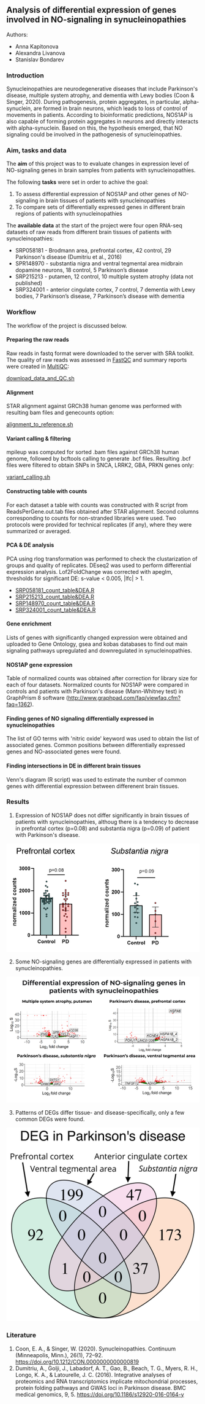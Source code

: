 ## Analysis of differential expression of genes involved in NO-signaling in synucleinopathies
Authors: 

- Anna Kapitonova
- Alexandra Livanova 
- Stanislav Bondarev

### Introduction
Synucleinopathies are neurodegenerative diseases that include Parkinson's disease, multiple system atrophy, and dementia with Lewy bodies (Coon & Singer, 2020). During pathogenesis, protein aggregates, in particular, alpha-synuclein, are formed in brain neurons, which leads to loss of control of movements in patients. According to bioinformatic predictions, NOS1AP is also capable of forming protein aggregates in neurons and directly interacts with alpha-synuclein. Based on this, the hypothesis emerged, that NO signaling could be involved in the pathogenesis of synucleinopathies.


### Aim, tasks and data
The **aim** of this project was to to evaluate changes in expression level of NO-signaling genes in brain samples from patients with synucleinopathies.

The following **tasks** were set in order to achive the goal:

1. To assess differential expression of NOS1AP and other genes of NO-signaling in brain tissues of patients with synucleinopathies
2. To compare sets of differentially expressed genes in different brain regions of patients with synucleinopathies

The **available data** at the start of the project were four open RNA-seq datasets of raw reads from different brain tissues of patients with synucleinopathies: 
- SRP058181 - Brodmann area, prefrontal cortex, 42 control, 29 Parkinson's disease (Dumitriu et al., 2016)
- SPR148970 - substantia nigra and ventral tegmental area midbrain dopamine neurons, 18 control, 5 Parkinson’s disease
- SRP215213 - putamen, 12 control, 10 multiple system atrophy (data not published)
- SRP324001 - anterior cingulate cortex, 7 control, 7 dementia with Lewy bodies, 7 Parkinson’s disease, 7 Parkinson’s disease with dementia


### Workflow

The workflow of the project is discussed below.

#### Preparing the raw reads
Raw reads in fastq format were downloaded to the server with SRA toolkit. The quality of raw reads was assessed in [FastQC](https://www.bioinformatics.babraham.ac.uk/projects/fastqc/) and summary reports were created in [MultiQC](https://multiqc.info/):

[download_data_and_QC.sh](./download_data_and_QC.sh)

#### Alignment
STAR alignment against GRCh38 human genome was performed with resulting bam files and genecounts option:

[alignment_to_reference.sh](./alignment_to_reference.sh)

#### Variant calling & filtering
mpileup was computed for sorted .bam files against GRCh38 human genome, followed by bcftools calling to generate .bcf files. Resulting .bcf files were filtered to obtain SNPs in SNCA, LRRK2, GBA, PRKN genes only:

[variant_calling.sh](./variant_calling.sh)

#### Constructing table with counts
For each dataset a table with counts was constructed with R script from ReadsPerGene.out.tab files obtained after STAR alignment. Second columns corresponding to counts for non-stranded libraries were used. Two protocols were provided for technical replicates (if any), where they were summarized or averaged.

#### PCA & DE analysis
PCA using rlog transformation was performed to check the clustarization of groups and quality of replicates. DEseq2 was used to perform differential expression analysis. Lof2FoldChange was corrected with apeglm, thresholds for significant DE: s-value < 0.005, |lfc| > 1.

- [SRP058181_count_table&DEA.R](./SRP058181_count_table&DEA.R)
- [SRP215213_count_table&DEA.R](./SRP215213_count_table&DEA.R)
- [SRP148970_count_table&DEA.R](./SRP148970_count_table&DEA.R)
- [SRP324001_count_table&DEA.R](./SRP324001_count_table&DEA.R)

#### Gene enrichment
Lists of genes with significantly changed expression were obtained and uploaded to Gene Ontology, gsea and kobas databases to find out main signaling pathways upregulated and downregulated in synucleinopathies.

#### NOS1AP gene expression
Table of normalized counts was obtained after correction for library size for each of four datasets. Normalized counts for NOS1AP were compared in controls and patients with Parkinson's disease (Mann-Whitney test) in GraphPrism 8 software (http://www.graphpad.com/faq/viewfaq.cfm?faq=1362).

#### Finding genes of NO signaling differentially expressed in synucleinopathies
The list of GO terms with 'nitric oxide' keyword was used to obtain the list of associated genes. Common positions between differentially expressed genes and NO-associated genes were found.

#### Finding intersections in DE in different brain tissues
Venn's diagram (R script) was used to estimate the number of common genes with differential expression between differenent brain tissues. 

### Results
1. Expression of NOS1AP does not differ significantly in brain tissues of patients with synucleinopathies, althoug there is a tendency to decrease in prefrontal cortex (p=0.08) and substantia nigra (p=0.09) of patient with Parkinson's disease.

![](./plots/NOS1AP_expression.png)

2. Some NO-signaling genes are differentially expressed in patients with synucleinopathies.

![](./plots/volcano_NO_genes.png)

3. Patterns of DEGs differ tissue- and disease-specifically,  only a few common DEGs were found.

![](./plots/venn_PD.png)

### Literature
1. Coon, E. A., & Singer, W. (2020). Synucleinopathies. Continuum (Minneapolis, Minn.), 26(1), 72–92. https://doi.org/10.1212/CON.0000000000000819
2. Dumitriu, A., Golji, J., Labadorf, A. T., Gao, B., Beach, T. G., Myers, R. H., Longo, K. A., & Latourelle, J. C. (2016). Integrative analyses of proteomics and RNA transcriptomics implicate mitochondrial processes, protein folding pathways and GWAS loci in Parkinson disease. BMC medical genomics, 9, 5. https://doi.org/10.1186/s12920-016-0164-y
